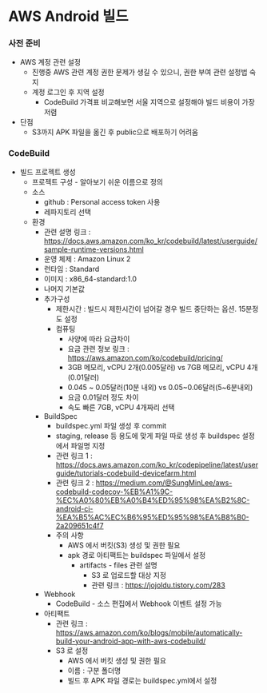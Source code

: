 # AWS Android 빌드

### 사전 준비

* AWS 계정 관련 설정
  * 진행중 AWS 관련 계정 권한 문제가 생길 수 있으니, 권한 부여 관련 설정법 숙지
  * 계정 로그인 후 지역 설정
    * CodeBuild 가격표 비교해보면 서울 지역으로 설정해야 빌드 비용이 가장 저렴
* 단점
  * S3까지 APK 파일을 옮긴 후 public으로 배포하기 어려움

### CodeBuild

* 빌드 프로젝트 생성
  * 프로젝트 구성 - 알아보기 쉬운 이름으로 정의
  * 소스
    * github : Personal access token 사용
    * 레파지토리 선택
  * 환경
    * 관련 설명 링크 : https://docs.aws.amazon.com/ko_kr/codebuild/latest/userguide/sample-runtime-versions.html
    * 운영 체제 : Amazon Linux 2
    * 런타임 : Standard
    * 이미지 :  x86_64-standard:1.0
    * 나머지 기본값
    * 추가구성
      * 제한시간 : 빌드시 제한시간이 넘어갈 경우 빌드 중단하는 옵션. 15분정도 설정
      * 컴퓨팅
        * 사양에 따라 요금차이
        * 요금 관련 정보 링크 : https://aws.amazon.com/ko/codebuild/pricing/
        * 3GB 메모리, vCPU 2개(0.005달러) vs 7GB 메모리, vCPU 4개(0.01달러)
        * 0.045 ~ 0.05달러(10분 내외) vs 0.05~0.06달러(5~6분내외)
        * 요금 0.01달러 정도 차이
        * 속도 빠른 7GB, vCPU 4개짜리 선택
    * BuildSpec
      * buildspec.yml 파일 생성 후 commit
      * staging, release 등 용도에 맞게 파일 따로 생성 후 buildspec 설정에서 파일명 지정
      * 관련 링크 1 : https://docs.aws.amazon.com/ko_kr/codepipeline/latest/userguide/tutorials-codebuild-devicefarm.html
      * 관련 링크 2 : https://medium.com/@SungMinLee/aws-codebuild-codecov-%EB%A1%9C-%EC%A0%80%EB%A0%B4%ED%95%98%EA%B2%8C-android-ci-%EA%B5%AC%EC%B6%95%ED%95%98%EA%B8%B0-2a209651c4f7
      * 주의 사항
        * AWS 에서 버킷(S3) 생성 및 권한 필요
        * apk 경로 아티팩트는 buildspec 파일에서 설정
          * artifacts - files 관련 설명
            * S3 로 업로드할 대상 지정
            * 관련 링크 : https://jojoldu.tistory.com/283
    * Webhook
      * CodeBuild - 소스 편집에서 Webhook 이벤트 설정 가능
    * 아티팩트
      * 관련 링크 : https://aws.amazon.com/ko/blogs/mobile/automatically-build-your-android-app-with-aws-codebuild/
      * S3 로 설정
        * AWS 에서 버킷 생성 및 권한 필요
        * 이름 : 구분 폴더명
        * 빌드 후 APK 파일 경로는 buildspec.yml에서 설정
